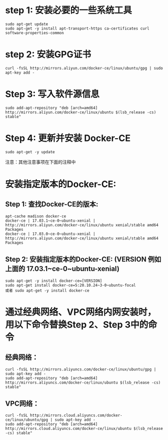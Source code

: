 # step 1: 安装必要的一些系统工具
    sudo apt-get update
    sudo apt-get -y install apt-transport-https ca-certificates curl software-properties-common
# step 2: 安装GPG证书
    curl -fsSL http://mirrors.aliyun.com/docker-ce/linux/ubuntu/gpg | sudo apt-key add -
# Step 3: 写入软件源信息
    sudo add-apt-repository "deb [arch=amd64] http://mirrors.aliyun.com/docker-ce/linux/ubuntu $(lsb_release -cs) stable"
# Step 4: 更新并安装 Docker-CE
    sudo apt-get -y update

注意：其他注意事项在下面的注释中
# 安装指定版本的Docker-CE:
## Step 1: 查找Docker-CE的版本:
    apt-cache madison docker-ce
    docker-ce | 17.03.1~ce-0~ubuntu-xenial | http://mirrors.aliyun.com/docker-ce/linux/ubuntu xenial/stable amd64 Packages 
    docker-ce | 17.03.0~ce-0~ubuntu-xenial | http://mirrors.aliyun.com/docker-ce/linux/ubuntu xenial/stable amd64 Packages
## Step 2: 安装指定版本的Docker-CE: (VERSION 例如上面的 17.03.1~ce-0~ubuntu-xenial)
    sudo apt-get -y install docker-ce=[VERSION]
    sudo apt-get install docker-ce=5:20.10.24~3-0~ubuntu-focal
    或者 sudo apt-get -y install docker-ce


# 通过经典网络、VPC网络内网安装时，用以下命令替换Step 2、Step 3中的命令
##  经典网络：
    curl -fsSL http://mirrors.aliyuncs.com/docker-ce/linux/ubuntu/gpg | sudo apt-key add -
    sudo add-apt-repository "deb [arch=amd64] http://mirrors.aliyuncs.com/docker-ce/linux/ubuntu $(lsb_release -cs) stable"
## VPC网络：
    curl -fsSL http://mirrors.cloud.aliyuncs.com/docker-ce/linux/ubuntu/gpg | sudo apt-key add -
    sudo add-apt-repository "deb [arch=amd64] http://mirrors.cloud.aliyuncs.com/docker-ce/linux/ubuntu $(lsb_release -cs) stable"
